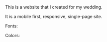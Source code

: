 This is a website that I created for my wedding.

It is a mobile first, responsive, single-page site.

Fonts:
 

Colors:

